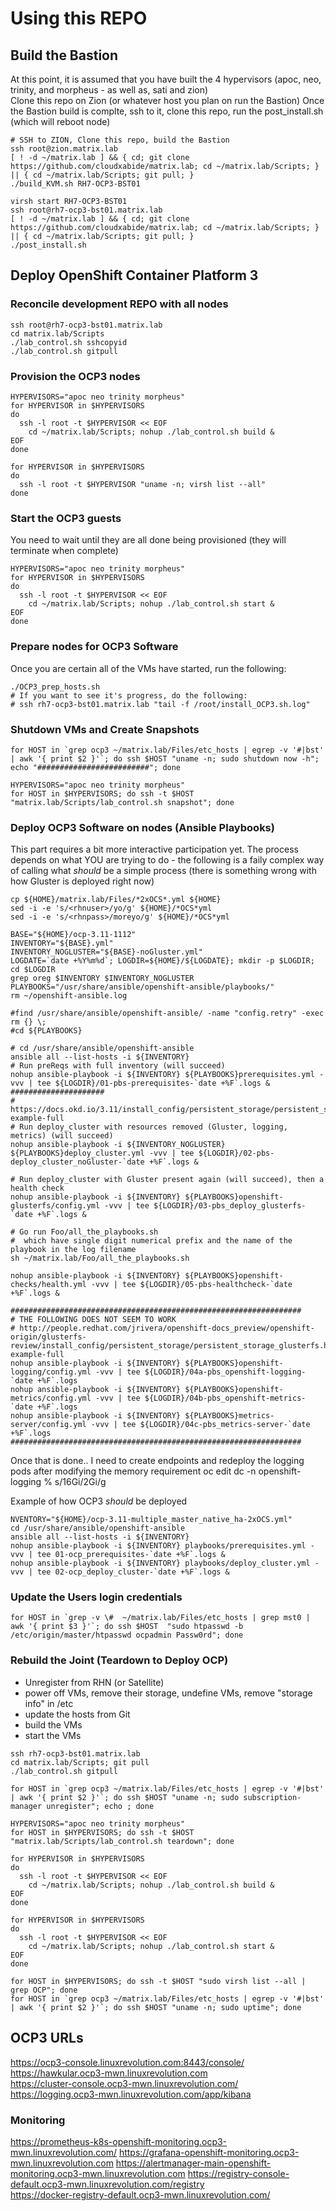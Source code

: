 # Using this REPO

## Build the Bastion 
At this point, it is assumed that you have built the 4 hypervisors (apoc, neo, trinity, and morpheus - as well as, sati and zion)  
Clone this repo on Zion (or whatever host you plan on run the Bastion)
Once the Bastion build is complte, ssh to it, clone this repo, run the post_install.sh (which will reboot node)  
```
# SSH to ZION, Clone this repo, build the Bastion
ssh root@zion.matrix.lab
[ ! -d ~/matrix.lab ] && { cd; git clone https://github.com/cloudxabide/matrix.lab; cd ~/matrix.lab/Scripts; } || { cd ~/matrix.lab/Scripts; git pull; }
./build_KVM.sh RH7-OCP3-BST01

virsh start RH7-OCP3-BST01
ssh root@rh7-ocp3-bst01.matrix.lab
[ ! -d ~/matrix.lab ] && { cd; git clone https://github.com/cloudxabide/matrix.lab; cd ~/matrix.lab/Scripts; } || { cd ~/matrix.lab/Scripts; git pull; }
./post_install.sh 
```

## Deploy OpenShift Container Platform 3
### Reconcile development REPO with all nodes
```
ssh root@rh7-ocp3-bst01.matrix.lab
cd matrix.lab/Scripts
./lab_control.sh sshcopyid
./lab_control.sh gitpull
```

### Provision the OCP3 nodes 
```
HYPERVISORS="apoc neo trinity morpheus"
for HYPERVISOR in $HYPERVISORS
do
  ssh -l root -t $HYPERVISOR << EOF
    cd ~/matrix.lab/Scripts; nohup ./lab_control.sh build &
EOF
done

for HYPERVISOR in $HYPERVISORS
do
  ssh -l root -t $HYPERVISOR "uname -n; virsh list --all"
done
```
### Start the OCP3 guests
You need to wait until they are all done being provisioned (they will terminate when complete)
```
HYPERVISORS="apoc neo trinity morpheus"
for HYPERVISOR in $HYPERVISORS    
do
  ssh -l root -t $HYPERVISOR << EOF
    cd ~/matrix.lab/Scripts; nohup ./lab_control.sh start &
EOF
done
```

### Prepare nodes for OCP3 Software
Once you are certain all of the VMs have started, run the following:
```
./OCP3_prep_hosts.sh
# If you want to see it's progress, do the following: 
# ssh rh7-ocp3-bst01.matrix.lab "tail -f /root/install_OCP3.sh.log"
```

### Shutdown VMs and Create Snapshots
```
for HOST in `grep ocp3 ~/matrix.lab/Files/etc_hosts | egrep -v '#|bst' | awk '{ print $2 }'`; do ssh $HOST "uname -n; sudo shutdown now -h"; echo "#########################"; done

HYPERVISORS="apoc neo trinity morpheus"
for HOST in $HYPERVISORS; do ssh -t $HOST "matrix.lab/Scripts/lab_control.sh snapshot"; done
```

### Deploy OCP3 Software on nodes (Ansible Playbooks)
This part requires a bit more interactive participation yet.  The process depends on what YOU are trying to do - the following is a faily complex way of calling what *should* be a simple process (there is something wrong with how Gluster is deployed right now)
```
cp ${HOME}/matrix.lab/Files/*2xOCS*.yml ${HOME} 
sed -i -e 's/<rhnuser>/yo/g' ${HOME}/*OCS*yml
sed -i -e 's/<rhnpass>/moreyo/g' ${HOME}/*OCS*yml

BASE="${HOME}/ocp-3.11-1112"
INVENTORY="${BASE}.yml"
INVENTORY_NOGLUSTER="${BASE}-noGluster.yml"
LOGDATE=`date +%Y%m%d`; LOGDIR=${HOME}/${LOGDATE}; mkdir -p $LOGDIR; cd $LOGDIR
grep oreg $INVENTORY $INVENTORY_NOGLUSTER
PLAYBOOKS="/usr/share/ansible/openshift-ansible/playbooks/"
rm ~/openshift-ansible.log

#find /usr/share/ansible/openshift-ansible/ -name "config.retry" -exec rm {} \;
#cd ${PLAYBOOKS}

# cd /usr/share/ansible/openshift-ansible
ansible all --list-hosts -i ${INVENTORY}
# Run preReqs with full inventory (will succeed)
nohup ansible-playbook -i ${INVENTORY} ${PLAYBOOKS}prerequisites.yml -vvv | tee ${LOGDIR}/01-pbs-prerequisites-`date +%F`.logs &
#####################
# https://docs.okd.io/3.11/install_config/persistent_storage/persistent_storage_glusterfs.html#install-example-full
# Run deploy_cluster with resources removed (Gluster, logging, metrics) (will succeed)
nohup ansible-playbook -i ${INVENTORY_NOGLUSTER} ${PLAYBOOKS}deploy_cluster.yml -vvv | tee ${LOGDIR}/02-pbs-deploy_cluster_noGluster-`date +%F`.logs &

# Run deploy_cluster with Gluster present again (will succeed), then a health check
nohup ansible-playbook -i ${INVENTORY} ${PLAYBOOKS}openshift-glusterfs/config.yml -vvv | tee ${LOGDIR}/03-pbs_deploy_glusterfs-`date +%F`.logs &

# Go run Foo/all_the_playbooks.sh
#  which have single digit numerical prefix and the name of the playbook in the log filename
sh ~/matrix.lab/Foo/all_the_playbooks.sh

nohup ansible-playbook -i ${INVENTORY} ${PLAYBOOKS}openshift-checks/health.yml -vvv | tee ${LOGDIR}/05-pbs-healthcheck-`date +%F`.logs &

#################################################################
# THE FOLLOWING DOES NOT SEEM TO WORK
# http://people.redhat.com/jrivera/openshift-docs_preview/openshift-origin/glusterfs-review/install_config/persistent_storage/persistent_storage_glusterfs.html#install-example-full
nohup ansible-playbook -i ${INVENTORY} ${PLAYBOOKS}openshift-logging/config.yml -vvv | tee ${LOGDIR}/04a-pbs_openshift-logging-`date +%F`.logs
nohup ansible-playbook -i ${INVENTORY} ${PLAYBOOKS}openshift-metrics/config.yml -vvv | tee ${LOGDIR}/04b-pbs_openshift-metrics-`date +%F`.logs
nohup ansible-playbook -i ${INVENTORY} ${PLAYBOOKS}metrics-server/config.yml -vvv | tee ${LOGDIR}/04c-pbs_metrics-server-`date +%F`.logs
#################################################################

```
Once that is done.. I need to create endpoints and redeploy the logging pods after modifying the memory requirement oc edit dc -n openshift-logging 
% s/16Gi/2Gi/g



Example of how OCP3 *should* be deployed
```
NVENTORY="${HOME}/ocp-3.11-multiple_master_native_ha-2xOCS.yml"
cd /usr/share/ansible/openshift-ansible
ansible all --list-hosts -i ${INVENTORY}
nohup ansible-playbook -i ${INVENTORY} playbooks/prerequisites.yml -vvv | tee 01-ocp_prerequisites-`date +%F`.logs &
nohup ansible-playbook -i ${INVENTORY} playbooks/deploy_cluster.yml -vvv | tee 02-ocp_deploy_cluster-`date +%F`.logs &
```
### Update the Users login credentials
```
for HOST in `grep -v \#  ~/matrix.lab/Files/etc_hosts | grep mst0 | awk '{ print $3 }'`; do ssh $HOST  "sudo htpasswd -b /etc/origin/master/htpasswd ocpadmin Passw0rd"; done
```

### Rebuild the Joint (Teardown to Deploy OCP)
- Unregister from RHN (or Satellite)
- power off VMs, remove their storage, undefine VMs, remove "storage info" in /etc
- update the hosts from Git
- build the VMs
- start the VMs
```
ssh rh7-ocp3-bst01.matrix.lab
cd matrix.lab/Scripts; git pull
./lab_control.sh gitpull

for HOST in `grep ocp3 ~/matrix.lab/Files/etc_hosts | egrep -v '#|bst' | awk '{ print $2 }'`; do ssh $HOST "uname -n; sudo subscription-manager unregister"; echo ; done

HYPERVISORS="apoc neo trinity morpheus"
for HOST in $HYPERVISORS; do ssh -t $HOST "matrix.lab/Scripts/lab_control.sh teardown"; done

for HYPERVISOR in $HYPERVISORS
do
  ssh -l root -t $HYPERVISOR << EOF
    cd ~/matrix.lab/Scripts; nohup ./lab_control.sh build &
EOF
done

for HYPERVISOR in $HYPERVISORS
do
  ssh -l root -t $HYPERVISOR << EOF
    cd ~/matrix.lab/Scripts; nohup ./lab_control.sh start &
EOF
done

for HOST in $HYPERVISORS; do ssh -t $HOST "sudo virsh list --all | grep OCP"; done
for HOST in `grep ocp3 ~/matrix.lab/Files/etc_hosts | egrep -v '#|bst' | awk '{ print $2 }'`; do ssh $HOST "uname -n; sudo uptime"; done
```

## OCP3 URLs
https://ocp3-console.linuxrevolution.com:8443/console/   
https://hawkular.ocp3-mwn.linuxrevolution.com  
https://cluster-console.ocp3-mwn.linuxrevolution.com/  
https://logging.ocp3-mwn.linuxrevolution.com/app/kibana

### Monitoring
https://prometheus-k8s-openshift-monitoring.ocp3-mwn.linuxrevolution.com/
https://grafana-openshift-monitoring.ocp3-mwn.linuxrevolution.com
https://alertmanager-main-openshift-monitoring.ocp3-mwn.linuxrevolution.com
https://registry-console-default.ocp3-mwn.linuxrevolution.com/registry  
https://docker-registry-default.ocp3-mwn.linuxrevolution.com/
